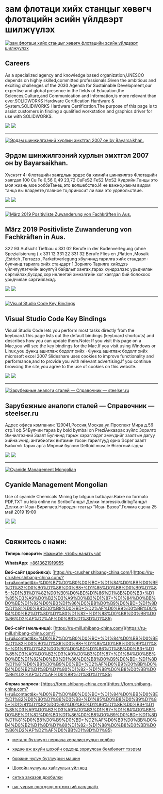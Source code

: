 # зам флотаци хийх станцыг хөвөгч флотацийн эсийн үйлдвэрт шилжүүлэх

<a href="https://swt.shibang-china.com/?l=ru&img&k=%D0%B7%D0%B0%D0%BC+%D1%84%D0%BB%D0%BE%D1%82%D0%B0%D1%86%D0%B8+%D1%85%D0%B8%D0%B9%D1%85+%D1%81%D1%82%D0%B0%D0%BD%D1%86%D1%8B%D0%B3+%D1%85%D3%A9%D0%B2%D3%A9%D0%B3%D1%87+%D1%84%D0%BB%D0%BE%D1%82%D0%B0%D1%86%D0%B8%D0%B9%D0%BD+%D1%8D%D1%81%D0%B8%D0%B9%D0%BD+%D2%AF%D0%B9%D0%BB%D0%B4%D0%B2%D1%8D%D1%80%D1%82+%D1%88%D0%B8%D0%BB%D0%B6%D2%AF%D2%AF%D0%BB%D1%8D%D1%85" target="_blank">![зам флотаци хийх станцыг хөвөгч флотацийн эсийн үйлдвэрт шилжүүлэх](http://static.shibang-china.com/all-800x300/105.jpg)</a>

## Careers
As a specialized agency and knowledge based organization,UNESCO depends on highly skilled,committed professionals.Given the ambitious and exciting challenges of the 2030 Agenda for Sustainable Development,our expertise and global presence in the fields of Education,the Sciences,Culture,and Communication and Information,is more relevant than ever.SOLIDWORKS Hardware Certification Hardware &amp; System.SOLIDWORKS Hardware Certification.The purpose of this page is to assist customers in finding a qualified workstation and graphics driver for use with SOLIDWORKS.


<a href="https://whatsapp.shibangsoft.com/WhatsApp.php" target="_blank" title="WhatsApp">![](http://static.shibang-china.com/icon/whatsapp.png)</a> <a href="https://swt.shibang-china.com/?l=ru&icon&k=%D0%B7%D0%B0%D0%BC+%D1%84%D0%BB%D0%BE%D1%82%D0%B0%D1%86%D0%B8+%D1%85%D0%B8%D0%B9%D1%85+%D1%81%D1%82%D0%B0%D0%BD%D1%86%D1%8B%D0%B3+%D1%85%D3%A9%D0%B2%D3%A9%D0%B3%D1%87+%D1%84%D0%BB%D0%BE%D1%82%D0%B0%D1%86%D0%B8%D0%B9%D0%BD+%D1%8D%D1%81%D0%B8%D0%B9%D0%BD+%D2%AF%D0%B9%D0%BB%D0%B4%D0%B2%D1%8D%D1%80%D1%82+%D1%88%D0%B8%D0%BB%D0%B6%D2%AF%D2%AF%D0%BB%D1%8D%D1%85" target="_blank">![](http://static.shibang-china.com/icon/chat-ru.png)</a>

---

<a href="https://swt.shibang-china.com/?l=ru&img&k=%D0%B7%D0%B0%D0%BC+%D1%84%D0%BB%D0%BE%D1%82%D0%B0%D1%86%D0%B8+%D1%85%D0%B8%D0%B9%D1%85+%D1%81%D1%82%D0%B0%D0%BD%D1%86%D1%8B%D0%B3+%D1%85%D3%A9%D0%B2%D3%A9%D0%B3%D1%87+%D1%84%D0%BB%D0%BE%D1%82%D0%B0%D1%86%D0%B8%D0%B9%D0%BD+%D1%8D%D1%81%D0%B8%D0%B9%D0%BD+%D2%AF%D0%B9%D0%BB%D0%B4%D0%B2%D1%8D%D1%80%D1%82+%D1%88%D0%B8%D0%BB%D0%B6%D2%AF%D2%AF%D0%BB%D1%8D%D1%85" target="_blank">![Эрдэм шинжилгээний хурлын эмхтгэл 2007 он by Bayarsaikhan.](http://static.shibang-china.com/all-800x300/1034.jpg)</a>

## Эрдэм шинжилгээний хурлын эмхтгэл 2007 он by Bayarsaikhan.
Хүснэгт 4: Флотацийн хаягдлын эрдэс ба химийн шинжилгээ Флотацийн хаягдал 100 Cu Fe 0,56 0,49 23,72 CuFeS2 FeS2 MoS2 Хүдрийн.Танцы это моя жизнь,мое хоббиТанец это волшебство.И не важно,каким видом танца вы владеете,главное то,приносит ли вам это удовольствие.


<a href="https://whatsapp.shibangsoft.com/WhatsApp.php" target="_blank" title="WhatsApp">![](http://static.shibang-china.com/icon/whatsapp.png)</a> <a href="https://swt.shibang-china.com/?l=ru&icon&k=%D0%B7%D0%B0%D0%BC+%D1%84%D0%BB%D0%BE%D1%82%D0%B0%D1%86%D0%B8+%D1%85%D0%B8%D0%B9%D1%85+%D1%81%D1%82%D0%B0%D0%BD%D1%86%D1%8B%D0%B3+%D1%85%D3%A9%D0%B2%D3%A9%D0%B3%D1%87+%D1%84%D0%BB%D0%BE%D1%82%D0%B0%D1%86%D0%B8%D0%B9%D0%BD+%D1%8D%D1%81%D0%B8%D0%B9%D0%BD+%D2%AF%D0%B9%D0%BB%D0%B4%D0%B2%D1%8D%D1%80%D1%82+%D1%88%D0%B8%D0%BB%D0%B6%D2%AF%D2%AF%D0%BB%D1%8D%D1%85" target="_blank">![](http://static.shibang-china.com/icon/chat-ru.png)</a>

---

<a href="https://swt.shibang-china.com/?l=ru&img&k=%D0%B7%D0%B0%D0%BC+%D1%84%D0%BB%D0%BE%D1%82%D0%B0%D1%86%D0%B8+%D1%85%D0%B8%D0%B9%D1%85+%D1%81%D1%82%D0%B0%D0%BD%D1%86%D1%8B%D0%B3+%D1%85%D3%A9%D0%B2%D3%A9%D0%B3%D1%87+%D1%84%D0%BB%D0%BE%D1%82%D0%B0%D1%86%D0%B8%D0%B9%D0%BD+%D1%8D%D1%81%D0%B8%D0%B9%D0%BD+%D2%AF%D0%B9%D0%BB%D0%B4%D0%B2%D1%8D%D1%80%D1%82+%D1%88%D0%B8%D0%BB%D0%B6%D2%AF%D2%AF%D0%BB%D1%8D%D1%85" target="_blank">![M&#228;rz 2019 Positivliste Zuwanderung von Fachkr&#228;ften in Aus.](http://static.shibang-china.com/all-800x300/421.jpg)</a>

## M&#228;rz 2019 Positivliste Zuwanderung von Fachkr&#228;ften in Aus.
322 93 Aufsicht Tiefbau x 331 02 Berufe in der Bodenverlegung (ohne Spezialisierung ) x 331 12 331 22 331 32 Berufe Flies en ,Platten ,Mosaik ,Estrich ,Terrazzo ,Parkettverlegung xбулчинд тарилга хийх стандарт&nbsp;&#0183;&#32;булчинд тарилга хийх стандарт 1.Зорилго Тарилга хийхдээ үйлчлүүлэгчийн аюулгүй байдлыг хангах,гарах хүндрэлээс урьдчилан сэргийлэх,бусдад хор нөлөөтэй эмнэлгийн хог хаягдал бий болохоос урьдчилан сэргийлэхэд.


<a href="https://whatsapp.shibangsoft.com/WhatsApp.php" target="_blank" title="WhatsApp">![](http://static.shibang-china.com/icon/whatsapp.png)</a> <a href="https://swt.shibang-china.com/?l=ru&icon&k=%D0%B7%D0%B0%D0%BC+%D1%84%D0%BB%D0%BE%D1%82%D0%B0%D1%86%D0%B8+%D1%85%D0%B8%D0%B9%D1%85+%D1%81%D1%82%D0%B0%D0%BD%D1%86%D1%8B%D0%B3+%D1%85%D3%A9%D0%B2%D3%A9%D0%B3%D1%87+%D1%84%D0%BB%D0%BE%D1%82%D0%B0%D1%86%D0%B8%D0%B9%D0%BD+%D1%8D%D1%81%D0%B8%D0%B9%D0%BD+%D2%AF%D0%B9%D0%BB%D0%B4%D0%B2%D1%8D%D1%80%D1%82+%D1%88%D0%B8%D0%BB%D0%B6%D2%AF%D2%AF%D0%BB%D1%8D%D1%85" target="_blank">![](http://static.shibang-china.com/icon/chat-ru.png)</a>

---

<a href="https://swt.shibang-china.com/?l=ru&img&k=%D0%B7%D0%B0%D0%BC+%D1%84%D0%BB%D0%BE%D1%82%D0%B0%D1%86%D0%B8+%D1%85%D0%B8%D0%B9%D1%85+%D1%81%D1%82%D0%B0%D0%BD%D1%86%D1%8B%D0%B3+%D1%85%D3%A9%D0%B2%D3%A9%D0%B3%D1%87+%D1%84%D0%BB%D0%BE%D1%82%D0%B0%D1%86%D0%B8%D0%B9%D0%BD+%D1%8D%D1%81%D0%B8%D0%B9%D0%BD+%D2%AF%D0%B9%D0%BB%D0%B4%D0%B2%D1%8D%D1%80%D1%82+%D1%88%D0%B8%D0%BB%D0%B6%D2%AF%D2%AF%D0%BB%D1%8D%D1%85" target="_blank">![Visual Studio Code Key Bindings](http://static.shibang-china.com/all-800x300/687.jpg)</a>

## Visual Studio Code Key Bindings
Visual Studio Code lets you perform most tasks directly from the keyboard.This page lists out the default bindings (keyboard shortcuts) and describes how you can update them.Note: If you visit this page on a Mac,you will see the key bindings for the Mac.If you visit using Windows or Linux,you.функц ашиглаж бодолт хийх&nbsp;&#0183;&#32;Функц ашиглаж бодолт хийх microsoft excel 2007 Slideshare uses cookies to improve functionality and performance,and to provide you with relevant advertising.If you continue browsing the site,you agree to the use of cookies on this website.


<a href="https://whatsapp.shibangsoft.com/WhatsApp.php" target="_blank" title="WhatsApp">![](http://static.shibang-china.com/icon/whatsapp.png)</a> <a href="https://swt.shibang-china.com/?l=ru&icon&k=%D0%B7%D0%B0%D0%BC+%D1%84%D0%BB%D0%BE%D1%82%D0%B0%D1%86%D0%B8+%D1%85%D0%B8%D0%B9%D1%85+%D1%81%D1%82%D0%B0%D0%BD%D1%86%D1%8B%D0%B3+%D1%85%D3%A9%D0%B2%D3%A9%D0%B3%D1%87+%D1%84%D0%BB%D0%BE%D1%82%D0%B0%D1%86%D0%B8%D0%B9%D0%BD+%D1%8D%D1%81%D0%B8%D0%B9%D0%BD+%D2%AF%D0%B9%D0%BB%D0%B4%D0%B2%D1%8D%D1%80%D1%82+%D1%88%D0%B8%D0%BB%D0%B6%D2%AF%D2%AF%D0%BB%D1%8D%D1%85" target="_blank">![](http://static.shibang-china.com/icon/chat-ru.png)</a>

---

<a href="https://swt.shibang-china.com/?l=ru&img&k=%D0%B7%D0%B0%D0%BC+%D1%84%D0%BB%D0%BE%D1%82%D0%B0%D1%86%D0%B8+%D1%85%D0%B8%D0%B9%D1%85+%D1%81%D1%82%D0%B0%D0%BD%D1%86%D1%8B%D0%B3+%D1%85%D3%A9%D0%B2%D3%A9%D0%B3%D1%87+%D1%84%D0%BB%D0%BE%D1%82%D0%B0%D1%86%D0%B8%D0%B9%D0%BD+%D1%8D%D1%81%D0%B8%D0%B9%D0%BD+%D2%AF%D0%B9%D0%BB%D0%B4%D0%B2%D1%8D%D1%80%D1%82+%D1%88%D0%B8%D0%BB%D0%B6%D2%AF%D2%AF%D0%BB%D1%8D%D1%85" target="_blank">![Зарубежные аналоги сталей — Справочник — steelser.ru](http://static.shibang-china.com/all-800x300/1082.jpg)</a>

## Зарубежные аналоги сталей — Справочник — steelser.ru
Адрес офиса компании: 129041,Россия,Москва,ул.Проспект Мира д.56 стр.1 оф.54Булчин тариа by bold bymbal on PreziАнхаарах зүйлс Зорилго Эмчилгээний Заалт Булчинд тарьж хэрэглэдэг эмvvдийг заалтын дагуу хийнэ.vvнд: антибиотик витамин тосон тарилгууд орно Эсрэг заалт Байхгvй Тарих арга Мөрний булчин Deltoid muscle Өгзөгний гадна.


<a href="https://whatsapp.shibangsoft.com/WhatsApp.php" target="_blank" title="WhatsApp">![](http://static.shibang-china.com/icon/whatsapp.png)</a> <a href="https://swt.shibang-china.com/?l=ru&icon&k=%D0%B7%D0%B0%D0%BC+%D1%84%D0%BB%D0%BE%D1%82%D0%B0%D1%86%D0%B8+%D1%85%D0%B8%D0%B9%D1%85+%D1%81%D1%82%D0%B0%D0%BD%D1%86%D1%8B%D0%B3+%D1%85%D3%A9%D0%B2%D3%A9%D0%B3%D1%87+%D1%84%D0%BB%D0%BE%D1%82%D0%B0%D1%86%D0%B8%D0%B9%D0%BD+%D1%8D%D1%81%D0%B8%D0%B9%D0%BD+%D2%AF%D0%B9%D0%BB%D0%B4%D0%B2%D1%8D%D1%80%D1%82+%D1%88%D0%B8%D0%BB%D0%B6%D2%AF%D2%AF%D0%BB%D1%8D%D1%85" target="_blank">![](http://static.shibang-china.com/icon/chat-ru.png)</a>

---

<a href="https://swt.shibang-china.com/?l=ru&img&k=%D0%B7%D0%B0%D0%BC+%D1%84%D0%BB%D0%BE%D1%82%D0%B0%D1%86%D0%B8+%D1%85%D0%B8%D0%B9%D1%85+%D1%81%D1%82%D0%B0%D0%BD%D1%86%D1%8B%D0%B3+%D1%85%D3%A9%D0%B2%D3%A9%D0%B3%D1%87+%D1%84%D0%BB%D0%BE%D1%82%D0%B0%D1%86%D0%B8%D0%B9%D0%BD+%D1%8D%D1%81%D0%B8%D0%B9%D0%BD+%D2%AF%D0%B9%D0%BB%D0%B4%D0%B2%D1%8D%D1%80%D1%82+%D1%88%D0%B8%D0%BB%D0%B6%D2%AF%D2%AF%D0%BB%D1%8D%D1%85" target="_blank">![Cyanide Management Mongolian](http://static.shibang-china.com/all-800x300/390.jpg)</a>

## Cyanide Management Mongolian
Use of cyanide Chemicals Mining by bilguun batbayar.Baixe no formato PDF,TXT ou leia online no ScribdТанцът Делхи Impressio.dir.bgТанцът Делхи.от Иван Вирипаев.Народен театър &quot;Иван Вазов&quot;,Голяма сцена 25 май 2019 19:00


<a href="https://whatsapp.shibangsoft.com/WhatsApp.php" target="_blank" title="WhatsApp">![](http://static.shibang-china.com/icon/whatsapp.png)</a> <a href="https://swt.shibang-china.com/?l=ru&icon&k=%D0%B7%D0%B0%D0%BC+%D1%84%D0%BB%D0%BE%D1%82%D0%B0%D1%86%D0%B8+%D1%85%D0%B8%D0%B9%D1%85+%D1%81%D1%82%D0%B0%D0%BD%D1%86%D1%8B%D0%B3+%D1%85%D3%A9%D0%B2%D3%A9%D0%B3%D1%87+%D1%84%D0%BB%D0%BE%D1%82%D0%B0%D1%86%D0%B8%D0%B9%D0%BD+%D1%8D%D1%81%D0%B8%D0%B9%D0%BD+%D2%AF%D0%B9%D0%BB%D0%B4%D0%B2%D1%8D%D1%80%D1%82+%D1%88%D0%B8%D0%BB%D0%B6%D2%AF%D2%AF%D0%BB%D1%8D%D1%85" target="_blank">![](http://static.shibang-china.com/icon/chat-ru.png)</a>

---
## Свяжитесь с нами:

**Теперь говорите:** [Нажмите, чтобы начать чат](https://swt.shibang-china.com?l=ru&contact&k=%D0%B7%D0%B0%D0%BC+%D1%84%D0%BB%D0%BE%D1%82%D0%B0%D1%86%D0%B8+%D1%85%D0%B8%D0%B9%D1%85+%D1%81%D1%82%D0%B0%D0%BD%D1%86%D1%8B%D0%B3+%D1%85%D3%A9%D0%B2%D3%A9%D0%B3%D1%87+%D1%84%D0%BB%D0%BE%D1%82%D0%B0%D1%86%D0%B8%D0%B9%D0%BD+%D1%8D%D1%81%D0%B8%D0%B9%D0%BD+%D2%AF%D0%B9%D0%BB%D0%B4%D0%B2%D1%8D%D1%80%D1%82+%D1%88%D0%B8%D0%BB%D0%B6%D2%AF%D2%AF%D0%BB%D1%8D%D1%85)

**WhatsApp:**  [+8613621919955](https://whatsapp.shibangsoft.com/WhatsApp.php)

**Веб-сайт (дробилка):** [https://ru-crusher.shibang-china.com/](https://ru-crusher.shibang-china.com/?l=ru&contact&k=%D0%B7%D0%B0%D0%BC+%D1%84%D0%BB%D0%BE%D1%82%D0%B0%D1%86%D0%B8+%D1%85%D0%B8%D0%B9%D1%85+%D1%81%D1%82%D0%B0%D0%BD%D1%86%D1%8B%D0%B3+%D1%85%D3%A9%D0%B2%D3%A9%D0%B3%D1%87+%D1%84%D0%BB%D0%BE%D1%82%D0%B0%D1%86%D0%B8%D0%B9%D0%BD+%D1%8D%D1%81%D0%B8%D0%B9%D0%BD+%D2%AF%D0%B9%D0%BB%D0%B4%D0%B2%D1%8D%D1%80%D1%82+%D1%88%D0%B8%D0%BB%D0%B6%D2%AF%D2%AF%D0%BB%D1%8D%D1%85)

**Веб-сайт (мельница):** [https://ru-mill.shibang-china.com/](https://ru-mill.shibang-china.com/?l=ru&contact&k=%D0%B7%D0%B0%D0%BC+%D1%84%D0%BB%D0%BE%D1%82%D0%B0%D1%86%D0%B8+%D1%85%D0%B8%D0%B9%D1%85+%D1%81%D1%82%D0%B0%D0%BD%D1%86%D1%8B%D0%B3+%D1%85%D3%A9%D0%B2%D3%A9%D0%B3%D1%87+%D1%84%D0%BB%D0%BE%D1%82%D0%B0%D1%86%D0%B8%D0%B9%D0%BD+%D1%8D%D1%81%D0%B8%D0%B9%D0%BD+%D2%AF%D0%B9%D0%BB%D0%B4%D0%B2%D1%8D%D1%80%D1%82+%D1%88%D0%B8%D0%BB%D0%B6%D2%AF%D2%AF%D0%BB%D1%8D%D1%85)

**Форма запроса:** [https://form.shibang-china.com](https://form.shibang-china.com?l=ru&contact&k=%D0%B7%D0%B0%D0%BC+%D1%84%D0%BB%D0%BE%D1%82%D0%B0%D1%86%D0%B8+%D1%85%D0%B8%D0%B9%D1%85+%D1%81%D1%82%D0%B0%D0%BD%D1%86%D1%8B%D0%B3+%D1%85%D3%A9%D0%B2%D3%A9%D0%B3%D1%87+%D1%84%D0%BB%D0%BE%D1%82%D0%B0%D1%86%D0%B8%D0%B9%D0%BD+%D1%8D%D1%81%D0%B8%D0%B9%D0%BD+%D2%AF%D0%B9%D0%BB%D0%B4%D0%B2%D1%8D%D1%80%D1%82+%D1%88%D0%B8%D0%BB%D0%B6%D2%AF%D2%AF%D0%BB%D1%8D%D1%85)

* [металл бутлуурт перлача кералистуудын холбоо](../130/%D0%BC%D0%B5%D1%82%D0%B0%D0%BB%D0%BB%20%D0%B1%D1%83%D1%82%D0%BB%D1%83%D1%83%D1%80%D1%82%20%D0%BF%D0%B5%D1%80%D0%BB%D0%B0%D1%87%D0%B0%20%D0%BA%D0%B5%D1%80%D0%B0%D0%BB%D0%B8%D1%81%D1%82%D1%83%D1%83%D0%B4%D1%8B%D0%BD%20%D1%85%D0%BE%D0%BB%D0%B1%D0%BE%D0%BE.md)

* [хөдөө аж ахуйн шохойн ордонд зориулсан бөмбөлөгт тээрэм](../127/%D1%85%D3%A9%D0%B4%D3%A9%D3%A9%20%D0%B0%D0%B6%20%D0%B0%D1%85%D1%83%D0%B9%D0%BD%20%D1%88%D0%BE%D1%85%D0%BE%D0%B9%D0%BD%20%D0%BE%D1%80%D0%B4%D0%BE%D0%BD%D0%B4%20%D0%B7%D0%BE%D1%80%D0%B8%D1%83%D0%BB%D1%81%D0%B0%D0%BD%20%D0%B1%D3%A9%D0%BC%D0%B1%D3%A9%D0%BB%D3%A9%D0%B3%D1%82%20%D1%82%D1%8D%D1%8D%D1%80%D1%8D%D0%BC.md)

* [боржин чулуу бутлуурын машин](../127/%D0%B1%D0%BE%D1%80%D0%B6%D0%B8%D0%BD%20%D1%87%D1%83%D0%BB%D1%83%D1%83%20%D0%B1%D1%83%D1%82%D0%BB%D1%83%D1%83%D1%80%D1%8B%D0%BD%20%D0%BC%D0%B0%D1%88%D0%B8%D0%BD.md)

* [Шохойн чулууны хайгуулын үйл явц](../130/%D0%A8%D0%BE%D1%85%D0%BE%D0%B9%D0%BD%20%D1%87%D1%83%D0%BB%D1%83%D1%83%D0%BD%D1%8B%20%D1%85%D0%B0%D0%B9%D0%B3%D1%83%D1%83%D0%BB%D1%8B%D0%BD%20%D2%AF%D0%B9%D0%BB%20%D1%8F%D0%B2%D1%86.md)

* [сетка заказов дробилки](../126/%D1%81%D0%B5%D1%82%D0%BA%D0%B0%20%D0%B7%D0%B0%D0%BA%D0%B0%D0%B7%D0%BE%D0%B2%20%D0%B4%D1%80%D0%BE%D0%B1%D0%B8%D0%BB%D0%BA%D0%B8.md)

* [цаг уурын элэгдэлд өртөмтгий ландшафт](../128/%D1%86%D0%B0%D0%B3%20%D1%83%D1%83%D1%80%D1%8B%D0%BD%20%D1%8D%D0%BB%D1%8D%D0%B3%D0%B4%D1%8D%D0%BB%D0%B4%20%D3%A9%D1%80%D1%82%D3%A9%D0%BC%D1%82%D0%B3%D0%B8%D0%B9%20%D0%BB%D0%B0%D0%BD%D0%B4%D1%88%D0%B0%D1%84%D1%82.md)